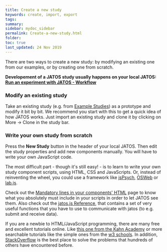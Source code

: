 ```yaml
---
title: Create a new study
keywords: create, import, export
tags:
summary:
sidebar: mydoc_sidebar
permalink: Create-a-new-study.html
folder:
toc: true
last_updated: 24 Nov 2019
---
```


There are two ways to create a new study: by modifying an existing one from our examples, or by creating one from scratch. 

**Developement of a JATOS study usually happens on your local JATOS: [Run an experiment with JATOS - Workflow](Run-an-experiment-with-JATOS-Workflow.html)**

### Modify an existing study

Take an existing study (e.g. from [Example Studies](Example-Studies.html)) as a prototype and modify it bit by bit. We recommend you start with this to get a quick idea of how JATOS works. Just import an existing study and clone it by clicking on More → Clone in the study bar.

### Write your own study from scratch

Press the **New Study** button in the header of your local JATOS. Then edit the study properties and add new components manually. You will have to write your own JavaScript code. 

The most difficult part - though it's still easy! - is to learn to write your own study component scripts, using HTML, CSS and JavaScripts. Or, instead of reinventing the wheel, you could use a framework like [jsPsych](jsPsych-and-JATOS.html), [OSWeb](OSWeb-and-JATOS.html) or [lab.js](labjs-and-JATOS.html).

Check out the [Mandatory lines in your components' HTML](Mandatory-lines-in-your-components-HTML.html) page to know what you absolutely must include in your scripts in order to let JATOS see them. Also check out the [jatos.js Reference](jatos.js-Reference.html), that contains a set of very useful functions that you have to use to communicate with jatos (to e.g. submit and receive data).

If you are a newbie to HTML/JavaScript programming, there are many free and excellent tutorials online. Like [this one from the Kahn Academy](https://www.khanacademy.org/computing/computer-programming) or more searchable tutorials like the simple ones from the [w3 schools](http://www.w3schools.com/). In addition, [StackOverflow](http://stackoverflow.com/questions/tagged/html) is the best place to solve the problems that hundreds of others have encountered before.  

